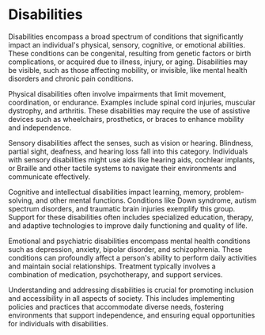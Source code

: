 <!--
source: GPT-4o
tags: disabilties
-->

# Disabilities

Disabilities encompass a broad spectrum of conditions that significantly impact an individual's physical, sensory, cognitive, or emotional abilities. These conditions can be congenital, resulting from genetic factors or birth complications, or acquired due to illness, injury, or aging. Disabilities may be visible, such as those affecting mobility, or invisible, like mental health disorders and chronic pain conditions.

Physical disabilities often involve impairments that limit movement, coordination, or endurance. Examples include spinal cord injuries, muscular dystrophy, and arthritis. These disabilities may require the use of assistive devices such as wheelchairs, prosthetics, or braces to enhance mobility and independence.

Sensory disabilities affect the senses, such as vision or hearing. Blindness, partial sight, deafness, and hearing loss fall into this category. Individuals with sensory disabilities might use aids like hearing aids, cochlear implants, or Braille and other tactile systems to navigate their environments and communicate effectively.

Cognitive and intellectual disabilities impact learning, memory, problem-solving, and other mental functions. Conditions like Down syndrome, autism spectrum disorders, and traumatic brain injuries exemplify this group. Support for these disabilities often includes specialized education, therapy, and adaptive technologies to improve daily functioning and quality of life.

Emotional and psychiatric disabilities encompass mental health conditions such as depression, anxiety, bipolar disorder, and schizophrenia. These conditions can profoundly affect a person's ability to perform daily activities and maintain social relationships. Treatment typically involves a combination of medication, psychotherapy, and support services.

Understanding and addressing disabilities is crucial for promoting inclusion and accessibility in all aspects of society. This includes implementing policies and practices that accommodate diverse needs, fostering environments that support independence, and ensuring equal opportunities for individuals with disabilities.

